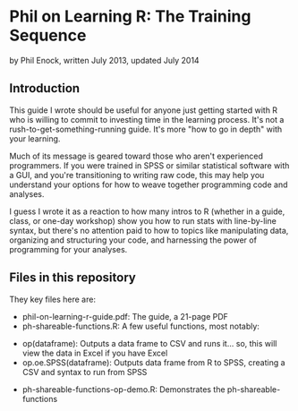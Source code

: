 # Phil on Learning R: The Training Sequence
by Phil Enock, written July 2013, updated July 2014

## Introduction
This guide I wrote should be useful for anyone just getting started with R who is willing to commit to investing time in the learning process. It's not a rush-to-get-something-running guide. It's more "how to go in depth" with your learning.

Much of its message is geared toward those who aren't experienced programmers. If you were trained in SPSS or similar statistical software with a GUI, and you're transitioning to writing raw code, this may help you understand your options for how to weave together programming code and analyses.

I guess I wrote it as a reaction to how many intros to R (whether in a guide, class, or one-day workshop) show you how to run stats with line-by-line syntax, but there's no attention paid to how to topics like manipulating data, organizing and structuring your code, and harnessing the power of programming for your analyses.

## Files in this repository
They key files here are:

  - phil-on-learning-r-guide.pdf: The guide, a 21-page PDF
  - ph-shareable-functions.R: A few useful functions, most notably:
   * op(dataframe): Outputs a data frame to CSV and runs it... so, this will view the data in Excel if you have Excel
   * op.oe.SPSS(dataframe): Outputs data frame from R to SPSS, creating a CSV and syntax to run from SPSS
  - ph-shareable-functions-op-demo.R: Demonstrates the ph-shareable-functions
